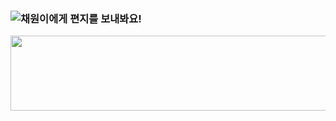### ![채원이에게 편지를 보내봐요!](https://cloudy.cloudy.n-e.kr/cloudy/1)

<a href="https://github.com/devxb/gitanimals">
  <img
    src="https://render.gitanimals.org/lines/ywonchae1?pet-id=591880058140549381"
    width="600"
    height="120"
  />
</a>
